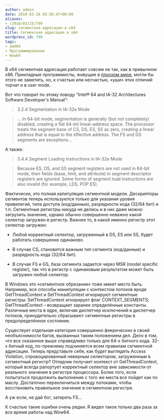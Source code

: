 ```yaml
---
author: admin
date: 2010-03-26 05:50:47+00:00
aliases:
- /2010/03/25/799
slug: сегментная-адресация-в-x64
title: Сегментная адресация в x64
wordpress_id: 799
tags:
- amd64
- Программирование
- Wow64
---
```


В x64 сегментная адресация работает совсем не так, как в привычном x86. Прикладные программисты, живущие в [плоском мире](http://en.wikipedia.org/wiki/Flat_memory_model), могли бы этого не заметить, но, к счастью или несчастью, «уши» этих отличий торчат и в user mode.

<!--more-->Вот что говорит по этому поводу “Intel® 64 and IA-32 Architectures Software Developer's Manual”:

> 3.2.4 Segmentation in IA-32e Mode  

> … In 64-bit mode, segmentation is generally (but not completely) disabled, creating a flat 64-bit linear-address space. The processor treats the segment base of CS, DS, ES, SS as zero, creating a linear address that is equal to the effective address. The FS and GS segments are exceptions…

А также:

> 3.4.4 Segment Loading Instructions in IA-32e Mode  

> Because ES, DS, and SS segment registers are not used in 64-bit mode, their fields (base, limit, and attribute) in segment descriptor registers are ignored. Some forms of segment load instructions are also invalid (for example, LDS, POP ES).

Фактически, это полная капитуляция сегментной модели. Дескрипторы сегментов теперь используются только для указания уровня привилегий, типа доступа (код/данные), разрядности кода (32/64 бит) и т.п. Сегментные регистры никуда не делись и в них даже можно загрузить значение, однако обычно совершенно неважно какой селектор загружен в регистр. Важнее то, в какой именно регистр этот селектор загружен:

  * Любой корректный селектор, загруженный в DS, ES или SS, будет работать совершенно одинаково.

  * В случае CS, становится важным тип сегмента (код/данные) и разрядность кода (32/64 бит).

  * В случае FS и GS, база сегмента задается через MSR (model specific register), так что в регистр с одинаковым результатом может быть загружен любой селектор.

В Windows это «сегментное обрезание» тоже имеет место быть. Например, все способы манипуляции с контекстом потоков вроде GetThreadContext и SetThreadContext игнорируют сегментные регистры: SetThreadContext игнорирует флаг CONTEXT_SEGMENTS; GetThreadContext – возвращает заранее определённые константы. Различные места в ядре, включая диспетчер исключений и диспетчер потоков, принудительно сбрасывают сегментные регистры в предопределённое состояние.

Существует отдельная категория совершенно феерических в своей необъяснимости багов, вызванных таким положением дел. Дело в том, что все сказанное выше справедливо только для 64-х битного кода. 32-х битный код, по-прежнему подчиняется всем правилам сегментной адресации. Теперь представьте себе, как будет выглядеть Access Violation, спровоцированный неверным селектором, загруженным в сегментный регистр? Отладчик получает контекст от GetThreadContext, который всегда рапортует корректный селектор вне зависимости от реального значения в регистре процессора. Более того, если попытаться продолжить выполнение с того же места все пойдет как по маслу. Достаточно переключиться между потоками, чтобы восстановить правильное значение в сегментном регистре. 

А уж если, не дай бог, затереть FS…

К счастью такие ошибки очень редки. Я видел такое только два раза за все время работы над Wow64.
